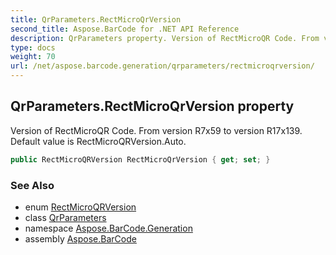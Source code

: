 ```yaml
---
title: QrParameters.RectMicroQrVersion
second_title: Aspose.BarCode for .NET API Reference
description: QrParameters property. Version of RectMicroQR Code. From version R7x59 to version R17x139. Default value is RectMicroQRVersion.Auto
type: docs
weight: 70
url: /net/aspose.barcode.generation/qrparameters/rectmicroqrversion/
---
```

## QrParameters.RectMicroQrVersion property

Version of RectMicroQR Code. From version R7x59 to version R17x139. Default value is RectMicroQRVersion.Auto.

```csharp
public RectMicroQRVersion RectMicroQrVersion { get; set; }
```

### See Also

* enum [RectMicroQRVersion](../../rectmicroqrversion/)
* class [QrParameters](../)
* namespace [Aspose.BarCode.Generation](../../qrparameters/)
* assembly [Aspose.BarCode](../../../)


